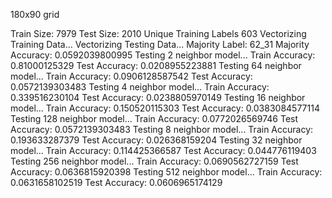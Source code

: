 180x90 grid

Train Size: 7979
Test Size: 2010
Unique Training Labels 603
Vectorizing Training Data...
Vectorizing Testing Data...
Majority Label: 62_31
Majority Accuracy: 0.0592039800995
Testing 2 neighbor model...
Train Accuracy: 0.81000125329
Test Accuracy: 0.0208955223881
Testing 64 neighbor model...
Train Accuracy: 0.0906128587542
Test Accuracy: 0.0572139303483
Testing 4 neighbor model...
Train Accuracy: 0.339516230104
Test Accuracy: 0.0238805970149
Testing 16 neighbor model...
Train Accuracy: 0.150520115303
Test Accuracy: 0.0383084577114
Testing 128 neighbor model...
Train Accuracy: 0.0772026569746
Test Accuracy: 0.0572139303483
Testing 8 neighbor model...
Train Accuracy: 0.193633287379
Test Accuracy: 0.026368159204
Testing 32 neighbor model...
Train Accuracy: 0.114425366587
Test Accuracy: 0.044776119403
Testing 256 neighbor model...
Train Accuracy: 0.0690562727159
Test Accuracy: 0.0636815920398
Testing 512 neighbor model...
Train Accuracy: 0.0631658102519
Test Accuracy: 0.0606965174129